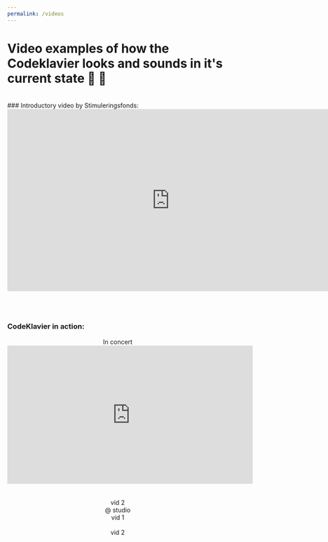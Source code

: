 ```yaml
---
permalink: /videos
---
```


# Video examples of how the Codeklavier looks and sounds in it's current state 🎥 🎹

<br>
### Introductory video by Stimuleringsfonds:
<div style='text-align:center'>
<iframe width="740" height="415" src="https://www.youtube-nocookie.com/embed/UPYYa30Syxw?rel=0" frameborder="0" allow="autoplay; encrypted-media" allowfullscreen></iframe>
</div>

<br><br>
### CodeKlavier in action:
<div class='vids-cols'>

<div style='display:flex; flex-flow:column; text-align:center'>
<div>In concert</div>
<iframe width="560" height="315" src="https://www.youtube-nocookie.com/embed/N_Vpo5jzH_c?rel=0" frameborder="0" allow="autoplay; encrypted-media" allowfullscreen></iframe>
<br><br>
vid 2
</div>

<div style='display:flex; flex-flow:column; text-align:center'>
<div>@ studio</div>
vid 1
<br><br>
vid 2
</div>

</div>
